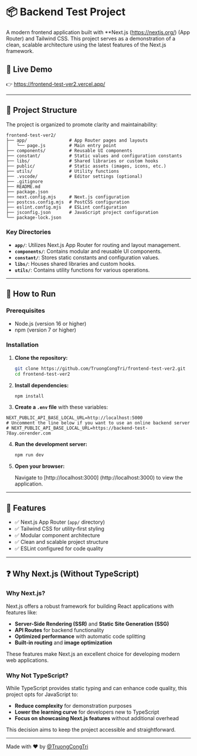 # 📦 Backend Test Project

A modern frontend application built with **Next.js (https://nextjs.org/) (App Router) and Tailwind CSS. This project serves as a demonstration of a clean, scalable architecture using the latest features of the Next.js framework.

## 🚀 Live Demo

👉 https://frontend-test-ver2.vercel.app/

---

## 📁 Project Structure

The project is organized to promote clarity and maintainability:

```
frontend-test-ver2/
├── app/                # App Router pages and layouts
│   └── page.js         # Main entry point
├── components/         # Reusable UI components
├── constant/           # Static values and configuration constants
├── libs/               # Shared libraries or custom hooks
├── public/             # Static assets (images, icons, etc.)
├── utils/              # Utility functions
├── .vscode/            # Editor settings (optional)
├── .gitignore
├── README.md
├── package.json
├── next.config.mjs     # Next.js configuration
├── postcss.config.mjs  # PostCSS configuration
├── eslint.config.mjs   # ESLint configuration
├── jsconfig.json       # JavaScript project configuration
└── package-lock.json
```

### Key Directories

- **`app/`**: Utilizes Next.js App Router for routing and layout management.
- **`components/`**: Contains modular and reusable UI components.
- **`constant/`**: Stores static constants and configuration values.
- **`libs/`**: Houses shared libraries and custom hooks.
- **`utils/`**: Contains utility functions for various operations.

---

## 🚀 How to Run

### Prerequisites

- Node.js (version 16 or higher)
- npm (version 7 or higher)

### Installation

1. **Clone the repository:**

   ```bash
   git clone https://github.com/TruongCongTri/frontend-test-ver2.git
   cd frontend-test-ver2
   ```

2. **Install dependencies:**

   ```bash
   npm install
   ```
   
3. **Create a `.env` file** with these variables:

```env
NEXT_PUBLIC_API_BASE_LOCAL_URL=http://localhost:5000
# Uncomment the line below if you want to use an online backend server
# NEXT_PUBLIC_API_BASE_LOCAL_URL=https://backend-test-78ay.onrender.com
```

4. **Run the development server:**

   ```bash
   npm run dev
   ```

5. **Open your browser:**

   Navigate to [http://localhost:3000] (http://localhost:3000) to view the application.

---

## 🧩 Features

- ✅ Next.js App Router (`app/` directory)
- ✅ Tailwind CSS for utility-first styling
- ✅ Modular component architecture
- ✅ Clean and scalable project structure
- ✅ ESLint configured for code quality

---

## ❓ Why Next.js (Without TypeScript)

### Why Next.js?

Next.js offers a robust framework for building React applications with features like:

- **Server-Side Rendering (SSR)** and **Static Site Generation (SSG)**
- **API Routes** for backend functionality
- **Optimized performance** with automatic code splitting
- **Built-in routing** and **image optimization**

These features make Next.js an excellent choice for developing modern web applications.

### Why Not TypeScript?

While TypeScript provides static typing and can enhance code quality, this project opts for JavaScript to:

- **Reduce complexity** for demonstration purposes
- **Lower the learning curve** for developers new to TypeScript
- **Focus on showcasing Next.js features** without additional overhead

This decision aims to keep the project accessible and straightforward.

---

Made with ❤️ by [@TruongCongTri](https://github.com/TruongCongTri)
